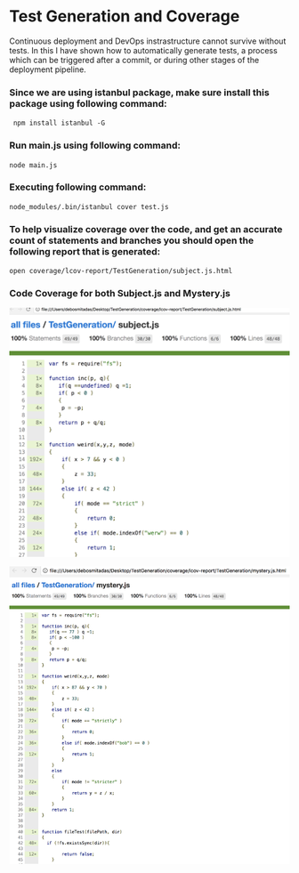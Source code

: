 
# Test Generation and Coverage

Continuous deployment and DevOps instrastructure cannot survive without tests. In this I have shown how to automatically generate tests, a process which can be triggered after a commit, or during other stages of the deployment pipeline.

### Since we are using istanbul package, make sure install this package using following command:  
     npm install istanbul -G
     
### Run main.js using following command:
    node main.js
  
### Executing following command:
    node_modules/.bin/istanbul cover test.js
    
### To help visualize coverage over the code, and get an accurate count of statements and branches you should open the following report that is generated:
    open coverage/lcov-report/TestGeneration/subject.js.html

### Code Coverage for both Subject.js and Mystery.js

![file](https://github.com/debosmitadasncsu/Automatic-Test-Case-Generation/blob/master/Screenshots/Screen%20Shot%202017-10-13%20at%208.25.34%20PM.png)

![file](https://github.com/debosmitadasncsu/Automatic-Test-Case-Generation/blob/master/Screenshots/Screen%20Shot%202017-10-13%20at%208.26.01%20PM.png)


